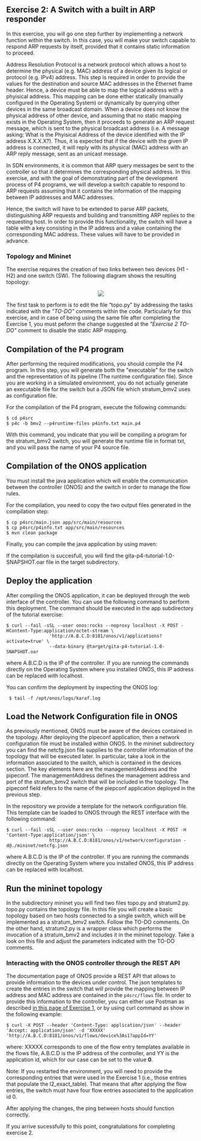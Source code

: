 ## Exercise 2: A Switch with a built in ARP responder

In this exercise, you will go one step further by implementing a network function within the switch. In this case, you will make your switch capable to respond ARP requests by itself, provided that it contains static information to proceed.

Address Resolution Protocol is a network protocol which allows a host to determine the physical (e.g. MAC) address of a device given its logical or protocol (e.g. IPv4) address. This step is required in order to provide the values for the destination and source MAC addresses in the Ethernet frame header. Hence, a device must be able to map the logical address with a phyisical address. This mapping can be done either statically (manually configured in the Operating System) or dynamically by querying other devices in the same broadcast domain.
When a device does not know the physical address of other device, and assuming that no static mapping exists in the Operating System, then it proceeds to generate an ARP request message, which is sent to the physical broadcast address (i.e. A message asking: What is the Phyisical Address of the device identified with the IP address X.X.X.X?). Thus, it is expected that if the device with the given IP address is connected, it will reply with its physical (MAC) address with an ARP reply message, sent as an unicast message.

In SDN environments, it is common that ARP query messages be sent to the controller so that it determines the corresponding physical address. In this exercise, and with the goal of demonstrating part of the development process of P4 programs, we will develop a switch capable to respond to ARP requests assuming that it contains the information of the mapping between IP addresses and MAC addresses.

Hence, the switch will have to be extended to parse ARP packets, distinguishing ARP requests and building and transmitting ARP replies to the requesting host. In order to provide this functionality, the switch will have a table with a key consisting in the IP address and a value containing the corresponding MAC address. These values will have to be provided in advance.

### Topology and Mininet
The exercise requires the creation of two links between two devices (H1 - H2) and one switch (SW). The following diagram shows the resulting topology:

<p align="center">
  <img src="https://github.com/grupogita/ONOSP4-tutorial/blob/main/wiki-images/Topology_1.png" />
</p>

The first task to perform is to edit the file “topo.py” by addressing the tasks indicated with the _”TO-DO”_ comments within the code. Particularly for this exercise, and in case of being using the same file after completing the Exercise 1, you must peform the change suggested at the _"Exercise 2 TO-DO"_ comment to disable the static ARP mapping.

## Compilation of the P4 program

After performing the required modifications, you should compile the P4 program. In this step, you will generate both the "executable" for 
the switch and the representation of its pipeline (The runtime configuration file). Since you are working in a simulated environment, you do not 
actually generate an executable file for the switch but a JSON file which stratum_bmv2 uses as configuration file.

For the compilation of the P4 program, execute the following commands:

```
$ cd p4src
$ p4c -b bmv2 --p4runtime-files p4info.txt main.p4
```

With this command, you indicate that you will be compiling a program for the stratum_bmv2 switch, you will generate the runtime file in format txt, 
and you will pass the name of your P4 source file.


## Compilation of the ONOS application

You must install the java application which will enable the communication between the controller (ONOS) and the switch in order to manage the flow rules.

For the compilation, you need to copy the two output files generated in the compilation step:

``` 
$ cp p4src/main.json app/src/main/resources 
$ cp p4src/p4info.txt app/src/main/resources
$ mvn clean package
```



Finally, you can compile the java application by using maven:



If the compilation is succesfull, you will find the gita-p4-tutorial-1.0-SNAPSHOT.oar file in the target subdirectory.



## Deploy the application

After compiling the ONOS application, it can be deployed through the web interface of the controller. You can use the following command to perform this deployment. The command should be executed in the app subdirectory of the tutorial exercise:

```
$ curl --fail -sSL --user onos:rocks --noproxy localhost -X POST -HContent-Type:application/octet-stream \
                'http://A.B.C.D:8181/onos/v1/applications?activate=true' \
                --data-binary @target/gita-p4-tutorial-1.0-SNAPSHOT.oar
```
where A.B.C.D is the IP of the controller. If you are running the commands directly on the Operating System where you installed ONOS, 
this IP address can be replaced with localhost. 

You can confirm the deployment by inspecting the ONOS log:

` $ tail -f /opt/onos/logs/karaf.log`

## Load the Network Configuration file in ONOS

As previously mentioned, ONOS must be aware of the devices contained in the topology. After deploying the pipeconf application, then a network 
configuration file must be installed within ONOS. In the mininet subdirectory you can find the netcfg.json file supplies to the controller 
information of the topology that will be executed later. In particular, take a look in the information associated to the switch, which is 
contained in the devices section. The key elements here are the managementAddress and the pipeconf. The managementAddress defines the management 
address and port of the stratum_bmv2 switch that will be included in the topology. The pipeconf field refers to the name of the piepconf 
application deployed in the previous step.

In the repository we provide a template for the network configuration file. This template can be loaded to ONOS through the REST interface with the following command:

```
$ curl --fail -sSL --user onos:rocks --noproxy localhost -X POST -H 'Content-Type:application/json' \
                http://A.B.C.D:8181/onos/v1/network/configuration -d@./mininet/netcfg.json
```

where A.B.C.D is the IP of the controller. If you are running the commands directly on the Operating System where you installed ONOS, this IP address can be replaced with localhost.

## Run the mininet topology

In the subdirectory mininet you will find two files topo.py and stratum2.py. topo.py contains the topology file. In this file you will 
create a basic topology based on two hosts connected to a single switch, which will be implemented as a stratum_bmv2 switch. 
Follow the TO-DO comments. On the other hand, stratum2.py is a wrapper class which performs the invocation of a stratum_bmv2 and includes 
it in the mininet topology. Take a look on this file and adjust the parameters indicated with the TO-DO comments.


### Interacting with the ONOS controller through the REST API

The documentation page of ONOS provide a REST API that allows to provide information to the devices under control. The json templates to create the entries in the switch that will provide the mapping between IP address and MAC address are contained in the `p4src/flows` file. In order to provide this information to the controller, you can either use Postman as described [in this page of Exercise 1](https://github.com/grupogita/ONOSP4-tutorial/wiki/Exercise-1:-First-approach-to-the-P4-development-process#interacting-with-the-onos-controller-through-the-rest-api), or by using curl command as show in the following example:

`$ curl -X POST --header 'Content-Type: application/json' --header 'Accept: application/json' -d 'XXXXX' 'http://A.B.C.D:8181/onos/v1/flows/device%3As1?appId=YY'`

where: XXXXX corresponds to one of the flow entry templates available in the flows file, A.B.C.D is the IP address of the controller, and YY is the application id, which for our case can be set to the value **0**.

Note: If you restarted the environment, you will need to provide the corresponding entries that were used in the Exercise 1 (i.e., those entries that populate the l2_exact_table). That means that after applying the flow entries, the switch must have four flow entries associated to the application id 0.

After applying the changes, the ping between hosts should function correctly.

If you arrive sucessfully to this point, congratulations for completing exercise 2.

